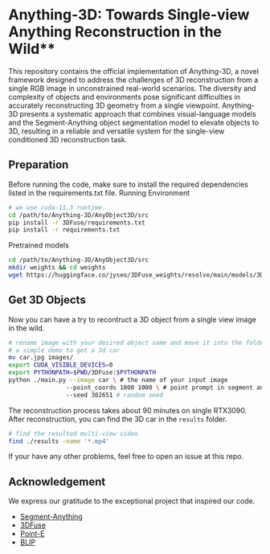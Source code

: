 # Anything-3D: Towards Single-view Anything Reconstruction in the Wild**

This repository contains the official implementation of Anything-3D, a novel framework designed to address the challenges of 3D reconstruction from a single RGB image in unconstrained real-world scenarios. The diversity and complexity of objects and environments pose significant difficulties in accurately reconstructing 3D geometry from a single viewpoint. Anything-3D presents a systematic approach that combines visual-language models and the Segment-Anything object segmentation model to elevate objects to 3D, resulting in a reliable and versatile system for the single-view conditioned 3D reconstruction task.


## Preparation

Before running the code, make sure to install the required dependencies listed in the requirements.txt file.
Running Environment
   ```bash 
   # we use cuda-11.3 runtime.
   cd /path/to/Anything-3D/AnyObject3D/src
   pip install -r 3DFuse/requirements.txt
   pip install -r requirements.txt
   ```
Pretrained models 
   ```bash
   cd /path/to/Anything-3D/AnyObject3D/src
   mkdir weights && cd weights 
   wget https://huggingface.co/jyseo/3DFuse_weights/resolve/main/models/3DFuse_sparse_depth_injector.ckpt
   ```
## Get 3D Objects

Now you can have a try to recontruct a 3D object from a single view image in the wild.
```bash 
# rename image with your desired object name and move it into the folder src/images/ 
# a simple demo to get a 3d car
mv car.jpg images/
export CUDA_VISIBLE_DEVICES=0
export PYTHONPATH=$PWD/3DFuse:$PYTHONPATH
python ./main.py --image car \ # the name of your input image
                --point_coords 1000 1000 \ # point prompt in segment anything
                --seed 302651 # random seed 
```
The reconstruction process takes about 90 minutes on single RTX3090. After reconstruction, you can find the 3D car in the `results` folder. 
```bash
# find the resulted multi-view video 
find ./results -name '*.mp4'
```
If your have any other problems, feel free to open an issue at this repo. 


## Acknowledgement
We express our gratitude to the exceptional project that inspired our code.
- [Segment-Anything](https://github.com/facebookresearch/segment-anything)
- [3DFuse](https://github.com/KU-CVLAB/3DFuse)
- [Point-E](https://github.com/openai/point-e)
- [BLIP](https://github.com/salesforce/LAVIS)
